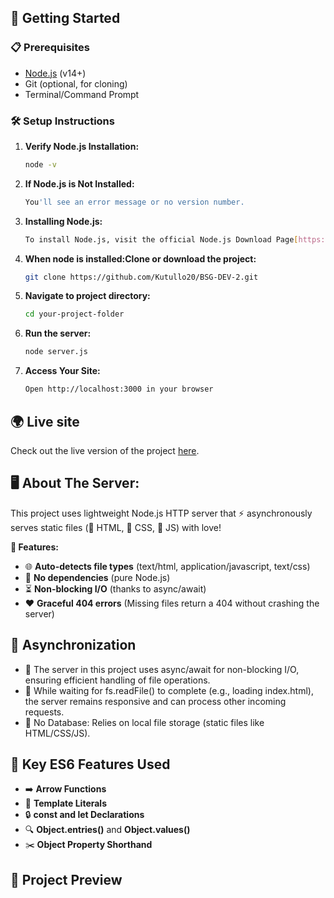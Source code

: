 ## 🚀 Getting Started

### 📋 Prerequisites
- [Node.js](https://nodejs.org/) (v14+)
- Git (optional, for cloning)
- Terminal/Command Prompt

### 🛠️ Setup Instructions
1. **Verify Node.js Installation:**
   ```bash
   node -v
2. **If Node.js is Not Installed:**
   ```bash
   You'll see an error message or no version number.
3. **Installing Node.js:**
   ```bash
   To install Node.js, visit the official Node.js Download Page[https://nodejs.org/en] and follow the instructions for your operating system.
4. **When node is installed:Clone or download the project:**
   ```bash
   git clone https://github.com/Kutullo20/BSG-DEV-2.git
5. **Navigate to project directory:**
   ```bash
   cd your-project-folder
6. **Run the server:**
   ```bash
   node server.js
7. **Access Your Site:**
   ```bash
   Open http://localhost:3000 in your browser

## 🌍 Live site
Check out the live version of the project [here](https://willowy-moonbeam-54c3d5.netlify.app/).

## 🖥️ About The Server:

This project uses  lightweight Node.js HTTP server that ⚡ asynchronously serves static files (📄 HTML, 🎨 CSS, 🤖 JS) with love!

**🚀 Features:**
- 🌐 **Auto-detects file types** (text/html, application/javascript, text/css)
- 🚫 **No dependencies** (pure Node.js)
- ⏳ **Non-blocking I/O** (thanks to async/await)
- ❤️ **Graceful 404 errors** (Missing files return a 404 without crashing the server)

## 🔄 Asynchronization
- 🔄 The server in this project uses async/await for non-blocking I/O, ensuring efficient handling of file operations. 
- 📩 While waiting for fs.readFile() to complete (e.g., loading index.html), the server remains responsive and can process other incoming requests.
- 📂 No Database: Relies on local file storage (static files like HTML/CSS/JS).

## 🚀 Key ES6 Features Used

- ➡️ **Arrow Functions**
- 📝 **Template Literals**
- 🔒 **const and let Declarations**
- 🔍 **Object.entries()** and **Object.values()**
- ✂️ **Object Property Shorthand**

## 👀 Project Preview 




   
